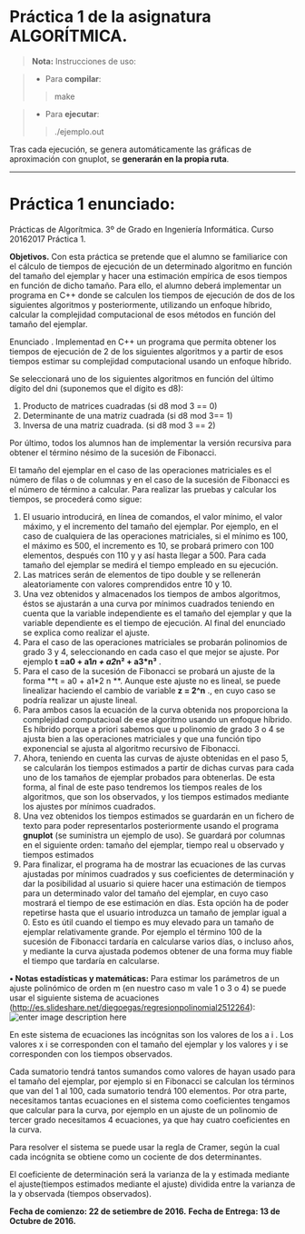 # Práctica 1 de la asignatura ALGORÍTMICA.

> **Nota:** Instrucciones de uso:

> - Para **compilar**:
> >make

> - Para **ejecutar**:
> >./ejemplo.out


Tras cada ejecución, se genera automáticamente las gráficas de aproximación con gnuplot, se **generarán en la propia ruta**.


----------
# Práctica 1 enunciado:

Prácticas de Algorítmica.
3º de Grado en Ingeniería Informática.
Curso 2016­2017
Práctica 1.

**Objetivos.**
Con esta práctica se pretende que el alumno se familiarice con el cálculo de tiempos de ejecución de un determinado algoritmo en función del tamaño del ejemplar y hacer una estimación empírica de esos tiempos en función de dicho tamaño. Para ello, el alumno deberá implementar un programa en C++ donde se calculen los tiempos de ejecución de dos de los siguientes algoritmos y posteriormente, utilizando un enfoque híbrido, calcular la complejidad computacional de esos métodos en función del tamaño del ejemplar.

Enunciado .
Implementad en C++ un programa que permita obtener los tiempos de ejecución de 2 de los siguientes algoritmos y a partir de esos tiempos estimar su complejidad computacional usando un enfoque híbrido.  

Se seleccionará uno de los siguientes algoritmos en función del último dígito del dni (suponemos que el dígito es d8):
1. Producto de matrices cuadradas  (si d8 mod 3 == 0)
2. Determinante de una matriz cuadrada  (si d8 mod  3== 1)
3. Inversa de una matriz cuadrada.  (si d8 mod 3 == 2)

Por último, todos los alumnos han de implementar la versión recursiva para obtener el término n­ésimo de la sucesión de Fibonacci.

El tamaño del ejemplar en el caso de las operaciones matriciales es el número de filas o de columnas y en el caso de la sucesión de Fibonacci es el número de término a calcular.
Para realizar las pruebas y calcular los tiempos, se procederá como sigue:

1. El usuario introducirá, en línea de comandos, el valor mínimo, el valor máximo, y el incremento del tamaño del ejemplar. Por ejemplo, en el caso de cualquiera de las operaciones matriciales, si el mínimo es 100, el máximo es 500, el incremento es 10, se probará primero con 100 elementos, después con 110 y y así hasta llegar a 500. Para cada tamaño del ejemplar se medirá el tiempo empleado en su ejecución. 
2. Las matrices serán de elementos de tipo double y se rellenerán aleatoriamente con valores comprendidos entre ­10 y 10.
3. Una vez obtenidos y almacenados los tiempos de ambos algoritmos, éstos se ajustarán a una curva por mínimos cuadrados teniendo en cuenta que la variable independiente es el tamaño del ejemplar y que la variable dependiente es el tiempo de ejecución. Al final del enunciado se explica como realizar el ajuste.
1. Para el caso de las operaciones matriciales se probarán polinomios de grado 3 y 4, seleccionando en cada caso el que mejor se ajuste. Por ejemplo **t =a0 + a1*n + a2*n² + a3*n³** .
2. Para el caso de la sucesión de Fibonacci se probará un ajuste de la forma **t = a0 + a1*2 n **. Aunque este ajuste no es lineal, se puede linealizar haciendo el cambio de variable **z = 2^n** ., en cuyo caso se podría realizar un ajuste lineal.
3. Para ambos casos la ecuación de la curva obtenida nos proporciona la complejidad computacioal de ese algoritmo usando un enfoque híbrido. Es híbrido porque a priori sabemos que u polinomio de grado 3 o 4 se ajusta bien a las operaciones matriciales y que una función tipo exponencial se ajusta al algoritmo recursivo de Fibonacci.
4. Ahora, teniendo en cuenta las curvas de ajuste obtenidas en el paso 5, se calcularán los tiempos estimados
a partir de dichas curvas para cada uno de los tamaños de ejemplar probados para obtenerlas. De esta forma, al final de este paso tendremos los tiempos reales de los algoritmos, que son los observados, y los tiempos estimados mediante los ajustes por mínimos cuadrados.
5. Una vez obtenidos los tiempos estimados se guardarán en un fichero de texto para poder representarlos posteriormente usando el programa **gnuplot** (se suministra un ejemplo de uso). Se guardará por columnas en el siguiente orden:  tamaño del ejemplar, tiempo real u observado y tiempos estimados 
6. Para finalizar, el programa ha de mostrar las ecuaciones de las curvas ajustadas por mínimos cuadrados y sus coeficientes de determinación y dar la posibilidad al usuario si quiere hacer una estimación de tiempos para un determinado valor del tamaño del ejemplar, en cuyo caso mostrará el tiempo de ese estimación en días. Esta opción ha de poder repetirse hasta que el usuario introduzca un tamaño de jemplar igual a 0.
Esto es útil cuando el tiempo es muy elevado para un tamaño de ejemplar relativamente grande. Por ejemplo el término 100 de la sucesión de Fibonacci tardaría en calcularse varios días, o incluso años, y mediante la curva ajustada podemos obtener de una forma muy fiable el tiempo que tardaría en calcularse.

**• Notas estadísticas y matemáticas:**
Para estimar los parámetros de un ajuste polinómico de orden m (en nuestro caso m vale 1 o 3 o 4) se puede usar el siguiente sistema de acuaciones  (http://es.slideshare.net/diegoegas/regresion­polinomial­2512264):
![enter image description here](https://image.slidesharecdn.com/regresionpolinomial-091116123147-phpapp01/95/regresion-polinomial-2-728.jpg?cb=1258392529)

En este sistema de ecuaciones las incógnitas son los valores de los a i . Los valores x i  se corresponden con el tamaño del ejemplar y los valores y i  se corresponden con los tiempos observados. 

Cada sumatorio tendrá tantos sumandos como valores de hayan usado para el tamaño del ejemplar, por ejemplo si en Fibonacci se calculan los términos que van del 1 al 100, cada sumatorio tendrá 100 elementos. 
Por otra parte, necesitamos tantas ecuaciones en el sistema como coeficientes tengamos que calcular para la curva, por ejemplo en un ajuste de un polinomio de tercer grado necesitamos 4 ecuaciones, ya que hay cuatro coeficientes en la curva. 

Para resolver el sistema se puede usar la regla de Cramer, según la cual cada incógnita se obtiene como un cociente de dos determinantes.

El coeficiente de determinación será la varianza de la y estimada mediante el ajuste(tiempos estimados mediante el ajuste)  dividida entre la varianza de la y observada (tiempos observados).

**Fecha de comienzo: 22 de setiembre de 2016.**
**Fecha de Entrega: 13 de Octubre de 2016.**
